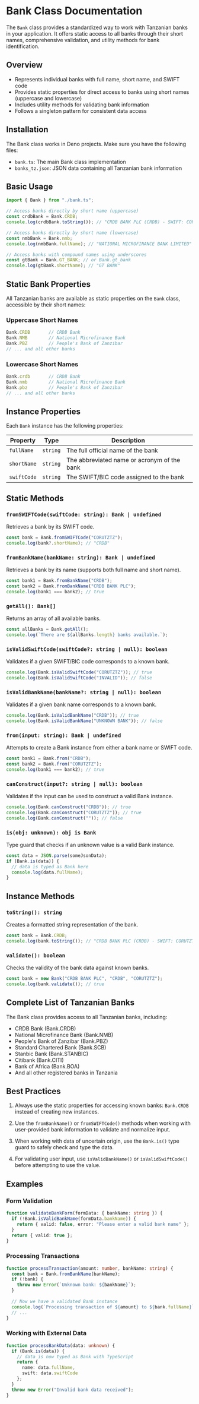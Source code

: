 # Bank Class Documentation

The `Bank` class provides a standardized way to work with Tanzanian banks in your application. It offers static access to all banks through their short names, comprehensive validation, and utility methods for bank identification.

## Overview

- Represents individual banks with full name, short name, and SWIFT code
- Provides static properties for direct access to banks using short names (uppercase and lowercase)
- Includes utility methods for validating bank information
- Follows a singleton pattern for consistent data access

## Installation

The Bank class works in Deno projects. Make sure you have the following files:

- `bank.ts`: The main Bank class implementation
- `banks_tz.json`: JSON data containing all Tanzanian bank information

## Basic Usage

```typescript
import { Bank } from "./bank.ts";

// Access banks directly by short name (uppercase)
const crdbBank = Bank.CRDB;
console.log(crdbBank.toString()); // "CRDB BANK PLC (CRDB) - SWIFT: CORUTZTZ"

// Access banks directly by short name (lowercase)
const nmbBank = Bank.nmb;
console.log(nmbBank.fullName); // "NATIONAL MICROFINANCE BANK LIMITED"

// Access banks with compound names using underscores
const gtBank = Bank.GT_BANK; // or Bank.gt_bank
console.log(gtBank.shortName); // "GT BANK"
```

## Static Bank Properties

All Tanzanian banks are available as static properties on the `Bank` class, accessible by their short names:

### Uppercase Short Names

```typescript
Bank.CRDB       // CRDB Bank
Bank.NMB        // National Microfinance Bank
Bank.PBZ        // People's Bank of Zanzibar
// ... and all other banks
```

### Lowercase Short Names

```typescript
Bank.crdb       // CRDB Bank
Bank.nmb        // National Microfinance Bank
Bank.pbz        // People's Bank of Zanzibar
// ... and all other banks
```

## Instance Properties

Each `Bank` instance has the following properties:

| Property    | Type     | Description                                 |
| ----------- | -------- | ------------------------------------------- |
| `fullName`  | `string` | The full official name of the bank          |
| `shortName` | `string` | The abbreviated name or acronym of the bank |
| `swiftCode` | `string` | The SWIFT/BIC code assigned to the bank     |

## Static Methods

### `fromSWIFTCode(swiftCode: string): Bank | undefined`

Retrieves a bank by its SWIFT code.

```typescript
const bank = Bank.fromSWIFTCode("CORUTZTZ");
console.log(bank?.shortName); // "CRDB"
```

### `fromBankName(bankName: string): Bank | undefined`

Retrieves a bank by its name (supports both full name and short name).

```typescript
const bank1 = Bank.fromBankName("CRDB");
const bank2 = Bank.fromBankName("CRDB BANK PLC");
console.log(bank1 === bank2); // true
```

### `getAll(): Bank[]`

Returns an array of all available banks.

```typescript
const allBanks = Bank.getAll();
console.log(`There are ${allBanks.length} banks available.`);
```

### `isValidSwiftCode(swiftCode?: string | null): boolean`

Validates if a given SWIFT/BIC code corresponds to a known bank.

```typescript
console.log(Bank.isValidSwiftCode("CORUTZTZ")); // true
console.log(Bank.isValidSwiftCode("INVALID")); // false
```

### `isValidBankName(bankName?: string | null): boolean`

Validates if a given bank name corresponds to a known bank.

```typescript
console.log(Bank.isValidBankName("CRDB")); // true
console.log(Bank.isValidBankName("UNKNOWN BANK")); // false
```

### `from(input: string): Bank | undefined`

Attempts to create a Bank instance from either a bank name or SWIFT code.

```typescript
const bank1 = Bank.from("CRDB");
const bank2 = Bank.from("CORUTZTZ");
console.log(bank1 === bank2); // true
```

### `canConstruct(input?: string | null): boolean`

Validates if the input can be used to construct a valid Bank instance.

```typescript
console.log(Bank.canConstruct("CRDB")); // true
console.log(Bank.canConstruct("CORUTZTZ")); // true
console.log(Bank.canConstruct("")); // false
```

### `is(obj: unknown): obj is Bank`

Type guard that checks if an unknown value is a valid Bank instance.

```typescript
const data = JSON.parse(someJsonData);
if (Bank.is(data)) {
  // data is typed as Bank here
  console.log(data.fullName);
}
```

## Instance Methods

### `toString(): string`

Creates a formatted string representation of the bank.

```typescript
const bank = Bank.CRDB;
console.log(bank.toString()); // "CRDB BANK PLC (CRDB) - SWIFT: CORUTZTZ"
```

### `validate(): boolean`

Checks the validity of the bank data against known banks.

```typescript
const bank = new Bank("CRDB BANK PLC", "CRDB", "CORUTZTZ");
console.log(bank.validate()); // true
```

## Complete List of Tanzanian Banks

The Bank class provides access to all Tanzanian banks, including:

- CRDB Bank (Bank.CRDB)
- National Microfinance Bank (Bank.NMB)
- People's Bank of Zanzibar (Bank.PBZ)
- Standard Chartered Bank (Bank.SCB)
- Stanbic Bank (Bank.STANBIC)
- Citibank (Bank.CITI)
- Bank of Africa (Bank.BOA)
- And all other registered banks in Tanzania

## Best Practices

1. Always use the static properties for accessing known banks: `Bank.CRDB` instead of creating new instances.

2. Use the `fromBankName()` or `fromSWIFTCode()` methods when working with user-provided bank information to validate and normalize input.

3. When working with data of uncertain origin, use the `Bank.is()` type guard to safely check and type the data.

4. For validating user input, use `isValidBankName()` or `isValidSwiftCode()` before attempting to use the value.

## Examples

### Form Validation

```typescript
function validateBankForm(formData: { bankName: string }) {
  if (!Bank.isValidBankName(formData.bankName)) {
    return { valid: false, error: "Please enter a valid bank name" };
  }
  return { valid: true };
}
```

### Processing Transactions

```typescript
function processTransaction(amount: number, bankName: string) {
  const bank = Bank.fromBankName(bankName);
  if (!bank) {
    throw new Error(`Unknown bank: ${bankName}`);
  }
  
  // Now we have a validated Bank instance
  console.log(`Processing transaction of ${amount} to ${bank.fullName}`);
  // ...
}
```

### Working with External Data

```typescript
function processBankData(data: unknown) {
  if (Bank.is(data)) {
    // data is now typed as Bank with TypeScript
    return {
      name: data.fullName,
      swift: data.swiftCode
    };
  }
  throw new Error("Invalid bank data received");
}
```